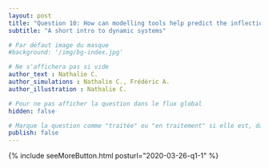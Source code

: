 ```yaml
---
layout: post
title: "Question 10: How can modelling tools help predict the inflections of the epidemic curve?"
subtitle: "A short intro to dynamic systems"

# Par défaut image du masque
#background: '/img/bg-index.jpg'

# Ne s'affichera pas si vide
author_text : Nathalie C.
author_simulations : Nathalie C., Frédéric A.
author_illustration : Nathalie C.

# Pour ne pas afficher la question dans le flux global
hidden: false

# Marque la question comme "traitée" ou "en traitement" si elle est, dans cette ordre, publiée ou non
publish: false
---
```



{% include seeMoreButton.html posturl="2020-03-26-q1-1" %}
